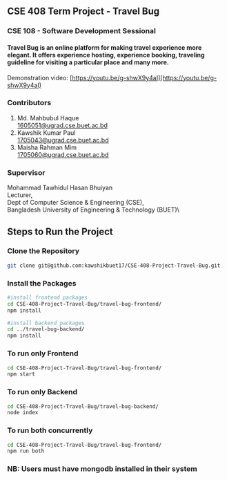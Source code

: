 ## CSE 408 Term Project - Travel Bug

### CSE 108 - Software Development Sessional

#### Travel Bug is an online platform for making travel experience more elegant. It offers experience hosting, experience booking, traveling guideline for visiting a particular place and many more.

Demonstration video: [https://youtu.be/g-shwX9y4aI](https://youtu.be/g-shwX9y4aI)

### Contributors

1. Md. Mahbubul Haque\
   1605051@ugrad.cse.buet.ac.bd
2. Kawshik Kumar Paul\
   1705043@ugrad.cse.buet.ac.bd
3. Maisha Rahman Mim\
   1705060@ugrad.cse.buet.ac.bd

### Supervisor

Mohammad Tawhidul Hasan Bhuiyan\
Lecturer,\
Dept of Computer Science & Engineering (CSE),\
Bangladesh University of Engineering & Technology (BUET)\

## Steps to Run the Project

### Clone the Repository

```sh
git clone git@github.com:kawshikbuet17/CSE-408-Project-Travel-Bug.git
```

### Install the Packages

```sh
#install frontend packages
cd CSE-408-Project-Travel-Bug/travel-bug-frontend/
npm install

#install backend packages
cd ../travel-bug-backend/
npm install
```

### To run only Frontend

```sh
cd CSE-408-Project-Travel-Bug/travel-bug-frontend/
npm start
```

### To run only Backend

```sh
cd CSE-408-Project-Travel-Bug/travel-bug-backend/
node index
```

### To run both concurrently

```sh
cd CSE-408-Project-Travel-Bug/travel-bug-frontend/
npm run both
```

### NB: Users must have mongodb installed in their system

